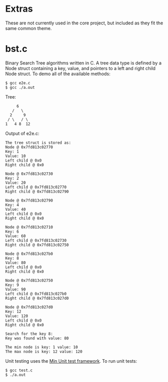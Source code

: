 # Extras
These are not currently used in the core project, but included as they fit the same common theme.

# bst.c
Binary Search Tree algorithms written in C. A tree data type is defined by a Node struct containing a key, value, and pointers to a left and right child Node struct. To demo all of the available methods:
```shell
$ gcc e2e.c
$ gcc ./a.out
```

Tree:
```shell
     6
   /   \
  2     9
 / \   / \
1   4 8  12
```
Output of e2e.c:
```shell
The tree struct is stored as:
Node @ 0x7fd813c02770
Key: 1
Value: 10
Left child @ 0x0
Right child @ 0x0

Node @ 0x7fd813c02730
Key: 2
Value: 20
Left child @ 0x7fd813c02770
Right child @ 0x7fd813c02790

Node @ 0x7fd813c02790
Key: 4
Value: 40
Left child @ 0x0
Right child @ 0x0

Node @ 0x7fd813c02710
Key: 6
Value: 60
Left child @ 0x7fd813c02730
Right child @ 0x7fd813c02750

Node @ 0x7fd813c027b0
Key: 8
Value: 80
Left child @ 0x0
Right child @ 0x0

Node @ 0x7fd813c02750
Key: 9
Value: 90
Left child @ 0x7fd813c027b0
Right child @ 0x7fd813c027d0

Node @ 0x7fd813c027d0
Key: 12
Value: 120
Left child @ 0x0
Right child @ 0x0

Search for the key 8:
Key was found with value: 80

The min node is key: 1 value: 10
The max node is key: 12 value: 120
```
Unit testing uses the [Min Unit test framework](http://www.jera.com/techinfo/jtns/jtn002.html). To run unit tests:
```shell
$ gcc test.c
$ ./a.out
```